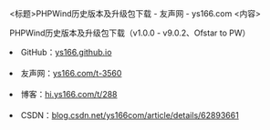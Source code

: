 <!DOCTYPE html PUBLIC "-//W3C//DTD XHTML 1.0 Transitional//EN" "http://www.w3.org/TR/xhtml1/DTD/xhtml1-transitional.dtd">
<html xmlns="http://www.w3.org/1999/xhtml">
<head>
<meta http-equiv="Content-Type" content="text/html; charset=gb2312" />
<标题>PHPWind历史版本及升级包下载 - 友声网 - ys166.com</标题>
</head>
<内容>
<p>PHPWind历史版本及升级包下载（v1.0.0 - v9.0.2、Ofstar to PW）</p>
  <li>GitHub：<a href="https://ys166.github.io/" 标题="https://ys166.github.io">ys166.github.io</a></li><br>
  <li>友声网：<a href="http://ys166.com/t-3560" target="_blank">ys166.com/t-3560</a></li><br>
  <li>博客：<a href="http://hi.ys166.com/t/288" target="_blank">hi.ys166.com/t/288</a></li><br>
  <li>CSDN：<a href="http://blog.csdn.net/ys166com/article/details/62893661" target="_blank">blog.csdn.net/ys166com/article/details/62893661</a></li>
</内容>
</html>
